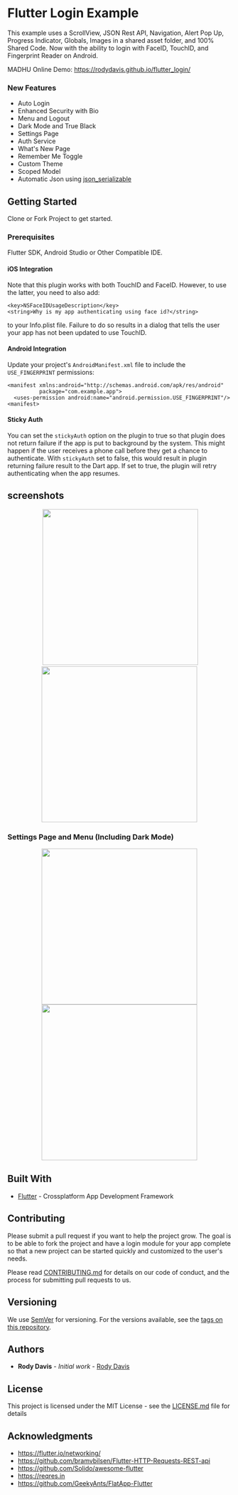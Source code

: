 # Flutter Login Example

This example uses a ScrollView, JSON Rest API, Navigation, Alert Pop Up, Progress Indicator, Globals, Images in a shared asset folder, and 100% Shared Code. Now with the ability to login with FaceID, TouchID, and Fingerprint Reader on Android. 

MADHU
Online Demo: https://rodydavis.github.io/flutter_login/

### New Features
* Auto Login
* Enhanced Security with Bio
* Menu and Logout
* Dark Mode and True Black
* Settings Page
* Auth Service
* What's New Page
* Remember Me Toggle
* Custom Theme
* Scoped Model
* Automatic Json using [json_serializable](https://flutter.dev/docs/development/data-and-backend/json)

## Getting Started

Clone or Fork Project to get started.

### Prerequisites

Flutter SDK, Android Studio or Other Compatible IDE.

#### iOS Integration

Note that this plugin works with both TouchID and FaceID. However, to use the latter,
you need to also add:

```
<key>NSFaceIDUsageDescription</key>
<string>Why is my app authenticating using face id?</string>
```

to your Info.plist file. Failure to do so results in a dialog that tells the user your
app has not been updated to use TouchID.


#### Android Integration

Update your project's `AndroidManifest.xml` file to include the
`USE_FINGERPRINT` permissions:

```
<manifest xmlns:android="http://schemas.android.com/apk/res/android"
          package="com.example.app">
  <uses-permission android:name="android.permission.USE_FINGERPRINT"/>
<manifest>
```

#### Sticky Auth

You can set the `stickyAuth` option on the plugin to true so that plugin does not
return failure if the app is put to background by the system. This might happen
if the user receives a phone call before they get a chance to authenticate. With
`stickyAuth` set to false, this would result in plugin returning failure result
to the Dart app. If set to true, the plugin will retry authenticating when the
app resumes.

## screenshots
<p align="center">
  <img src="https://github.com/rodydavis/flutter_login/blob/master/screenshots/home.png" width="350"/>
  <img src="https://github.com/rodydavis/flutter_login/blob/master/Screenshots/ios_screenshot.png" width="350"/>
</p>

### Settings Page and Menu (Including Dark Mode)
<p align="center">
  <img src="https://github.com/rodydavis/flutter_login/blob/master/screenshots/menu.png" width="350"/>
  <img src="https://github.com/rodydavis/flutter_login/blob/master/screenshots/settings.png" width="350"/>
</p>

## Built With

* [Flutter](https://flutter.io) - Crossplatform App Development Framework

## Contributing
Please submit a pull request if you want to help the project grow. The goal is to be able to fork the project and have a login module for your app complete so that a new project can be started quickly and customized to the user's needs.

Please read [CONTRIBUTING.md](https://gist.github.com/PurpleBooth/b24679402957c63ec426) for details on our code of conduct, and the process for submitting pull requests to us.

## Versioning

We use [SemVer](http://semver.org/) for versioning. For the versions available, see the [tags on this repository](https://github.com/your/project/tags). 

## Authors

* **Rody Davis** - *Initial work* - [Rody Davis](https://github.com/rodydavis)

## License

This project is licensed under the MIT License - see the [LICENSE.md](LICENSE.md) file for details

## Acknowledgments

* https://flutter.io/networking/
* https://github.com/bramvbilsen/Flutter-HTTP-Requests-REST-api
* https://github.com/Solido/awesome-flutter
* https://reqres.in
* https://github.com/GeekyAnts/FlatApp-Flutter

